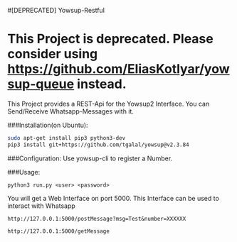 #[DEPRECATED] Yowsup-Restful

# This Project is deprecated. Please consider using https://github.com/EliasKotlyar/yowsup-queue instead.



This Project provides a REST-Api for the Yowsup2 Interface. You can Send/Receive Whatsapp-Messages with it.


###Installation(on Ubuntu):

```bash
sudo apt-get install pip3 python3-dev
pip3 install git+https://github.com/tgalal/yowsup@v2.3.84
```

###Configuration:
Use yowsup-cli to register a Number.

###Usage:


```
python3 run.py <user> <password>
```

You will get a Web Interface on port 5000. This Interface can be used to interact with Whatsapp

```
http://127.0.0.1:5000/postMessage?msg=Test&number=XXXXXX
```

```
http://127.0.0.1:5000/getMessage
```
